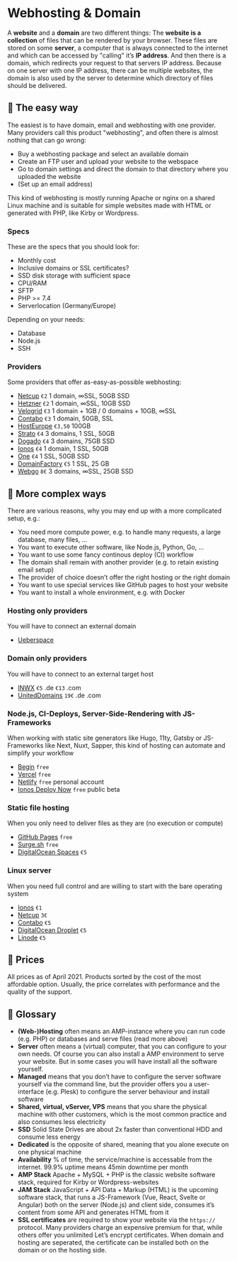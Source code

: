 # Webhosting & Domain

A **website** and a **domain** are two different things: The **website is a collection** of files that can be rendered by your browser. These files are stored on some **server**, a computer that is always connected to the internet and which can be accessed by "calling" it’s **IP address**. And then there is a domain, which redirects your request to that servers IP address. Because on one server with one IP address, there can be multiple websites, the domain is also used by the server to determine which directory of files should be delivered.

## 🌱 The easy way
The easiest is to have domain, email and webhosting with one provider. Many providers call this product "webhosting", and often there is almost nothing that can go wrong:
- Buy a webhosting package and select an available domain
- Create an FTP user and upload your website to the webspace
- Go to domain settings and direct the domain to that directory where you uploaded the website
- (Set up an email address)

This kind of webhosting is mostly running Apache or nginx on a shared Linux machine and is suitable for simple websites made with HTML or generated with PHP, like Kirby or Wordpress.

### Specs
These are the specs that you should look for:
- Monthly cost
- Inclusive domains or SSL certificates?
- SSD disk storage with sufficient space
- CPU/RAM
- SFTP
- PHP >= 7.4
- Serverlocation (Germany/Europe)

Depending on your needs:
- Database
- Node.js
- SSH

### Providers
Some providers that offer as-easy-as-possible webhosting:
- [Netcup](https://www.netcup.de/hosting/)
`€2` 1 domain, ∞SSL, 50GB SSD
- [Hetzner](https://www.hetzner.com/de/webhosting)
`€2` 1 domain, ∞SSL, 10GB SSD
- [Velogrid](https://www.velogrid.com/)
`€3` 1 domain + 1GB / 0 domains + 10GB, ∞SSL
- [Contabo](https://contabo.com/de/web-hosting/)
`€3` 1 domain, 50GB, SSL
- [HostEurope](https://www.hosteurope.de/webhosting-loesungen/)
`€3,50` 100GB
- [Strato](https://www.strato.de/hosting/)
`€4` 3 domains, 1 SSL, 50GB
- [Dogado](https://www.dogado.de/website/hosting)
`€4` 3 domains, 75GB SSD
- [Ionos](https://www.ionos.de/hosting/webhosting)
`€4` 1 domain, 1 SSL, 50GB
- [One](https://www.one.com/de/#PlansAndPrices)
`€4` 1 SSL, 50GB SSD
- [DomainFactory](https://www.df.eu/de/webhosting/)
`€5` 1 SSL, 25 GB
- [Webgo](https://www.webgo.de/ssd-webhosting/)
`8€` 3 domains, ∞SSL, 25GB SSD

## 🌳 More complex ways

There are various reasons, why you may end up with a more complicated setup, e.g.:
- You need more compute power, e.g. to handle many requests, a large database, many files, ...
- You want to execute other software, like Node.js, Python, Go, ...
- You want to use some fancy continous deploy (CI) workflow
- The domain shall remain with another provider (e.g. to retain existing email setup)
- The provider of choice doesn’t offer the right hosting or the right domain
- You want to use special services like GitHub pages to host your website
- You want to install a whole environment, e.g. with Docker

### Hosting only providers
You will have to connect an external domain
- [Ueberspace](https://uberspace.de)

### Domain only providers
You will have to connect to an external target host
- [INWX](https://www.inwx.de/de) `€5` .de `€13` .com
- [UnitedDomains](https://www.united-domains.de/domain-registrieren/preisliste/) `19€` .de .com

### Node.js, CI-Deploys, Server-Side-Rendering with JS-Frameworks
When working with static site generators like Hugo, 11ty, Gatsby or JS-Frameworks like Next, Nuxt, Sapper, this kind of hosting can automate and simplify your workflow
- [Begin](https://begin.com) `free`
- [Vercel](https://vercel.com) `free`
- [Netlify](https://www.netlify.com) `free` personal account
- [Ionos Deploy Now](https://www.ionos.de/hosting/deploy-now) `free` public beta

### Static file hosting
When you only need to deliver files as they are (no execution or compute)
- [GitHub Pages](https://pages.github.com) `free`
- [Surge.sh](https://surge.sh) `free`
- [DigitalOcean Spaces](https://www.digitalocean.com/products/spaces/) `€5`

### Linux server
When you need full control and are willing to start with the bare operating system
- [Ionos](https://www.ionos.de/server/vps#tarife) `€1`
- [Netcup](https://www.netcup.de/vserver/vps.php) `3€`
- [Contabo](https://contabo.com/de/vps/) `€5`
- [DigitalOcean Droplet](https://www.digitalocean.com/products/droplets/) `€5`
- [Linode](https://www.linode.com/products/shared/) `€5`

## 💸 Prices
All prices as of April 2021. Products sorted by the cost of the most affordable option. Usually, the price correlates with performance and the quality of the support.

## 📒 Glossary
- **(Web-)Hosting** often means an AMP-instance where you can run code (e.g. PHP) or databases and serve files (read more above)
- **Server** often means a (virtual) computer, that you can configure to your own needs. Of course you can also install a AMP environment to serve your website. But in some cases you will have install all the software yourself.
- **Managed** means that you don’t have to configure the server software yourself via the command line, but the provider offers you a user-interface (e.g. Plesk) to configure the server behaviour and install software
- **Shared, virtual, vServer, VPS** means that you share the physical machine with other customers, which is the most common practice and also consumes less electricity
- **SSD** Solid State Drives are about 2x faster than conventional HDD and consume less energy
- **Dedicated** is the opposite of shared, meaning that you alone execute on one physical machine
- **Availability** % of time, the service/machine is accessable from the internet. 99.9% uptime means 45min downtime per month
- **AMP Stack** Apache + MySQL + PHP is the classic website software stack, required for Kirby or Wordpress-websites
- **JAM Stack** JavaScript + API Data + Markup (HTML) is the upcoming software stack, that runs a JS-Framework (Vue, React, Svelte or Angular) both on the server (Node.js) and client side, consumes it’s content from some API and generates HTML from it
- **SSL certificates** are required to show your website via the `https://` protocol. Many providers charge an expensive premium for that, while others offer you unlimited Let’s encrypt certificates. When domain and hosting are seperated, the certificate can be installed both on the domain or on the hosting side.

